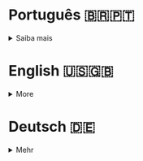 # Português 🇧🇷🇵🇹

<details>
  <summary>
    Saiba mais
  </summary>
  
  # TrybeTunes
Projeto da [Trybe](https://www.betrybe.com/) - Bloco 12 - Aplicação de streaming de música feito em React, utilizando métodos do ciclo de vida de componentes e React Router.

## 💻 Projeto

Aplicação de streaming de música com diversas funcionalidades, como:

- Fazer login;
- Pesquisar por uma banda ou artista;
- Listar os álbuns disponíveis dessa banda ou artista;
- Visualizar e reproduzir uma prévia das músicas de um álbum selecionado;
- Favoritar e desfavoritar músicas;
- Ver a lista de músicas favoritas;
- Ver e editar o perfil da pessoa logada.


<details>
  <summary><strong>🏆 Meu desempenho</strong></summary><br />

  <img src="project-infos/requisitos-do-TrybeTunes.png"/>
</details>
  
<details>
  <summary><strong>🖼️ Gif do projeto</strong></summary><br />

  <div>
    <img src="project-infos/trybe-tunes-desktop.gif"/>
  </div>
  <div>
    <img height="400px"src="project-infos/trybe-tunes-mobile.gif"/>
  </div>
</details>

## 🚀 Tecnologias
> Este projeto foi desenvolvido com:

- JavaScript
- React
- React Router

## 📌 Habilidades
> Habilidades desenvolvidas:

- Fazer requisições e consumir dados vindos de uma API;
- Utilizar os ciclos de vida de um componente React;
- Criar rotas com o React Router, utilizando os componentes BrowserRouter, Switch, Route, Redirect e Link;
- Utilizar a função setState de forma a garantir que um determinado código só seja executado após o estado ser atualizado.

## ⬇️ Instalando dependências

```bash
npm install
``` 

## ⚡ Executando a aplicação

```bash
npm start
```

## Time de desenvolvimento
> Projeto individual:
  <img height="100px" width="100px" src="https://avatars.githubusercontent.com/u/67388710?v=4"/>

## 💬 Contatos

<div align="center" style="display: inline_block">
  <a href="https://rabeloguedes.github.io" target="_blank">
    <img height="28rem" src="https://img.shields.io/badge/my_portfolio-3fc337?style=for-the-badge" target="_blank">
  </a> 
  <a href="https://www.linkedin.com/in/al%C3%AA-emmanuel-rabelo-guedes/" target="_blank">
    <img height="28rem" src="https://img.shields.io/badge/LinkedIn-0077B5?style=for-the-badge&logo=linkedin&logoColor=white">
  </a> 
   <a href="mailto:rabeloguedes@proton.me">
     <img src="https://img.shields.io/badge/ProtonMail-8B89CC?style=for-the-badge&logo=protonmail&logoColor=white" target="_blank">
  </a>
</div>

</details>

# English 🇺🇸🇬🇧

<details>
  <summary>
    More
  </summary>
  
  # TrybeTunes
Project from [Trybe](https://www.betrybe.com/) - Block 12 - React application that streams music made in React, using the lifecycle methods of components and React Router.

## 💻 Project

Streaming music with various functionalities, such as:

- Login;
- Search for a band or artist;
- List the albums available from this band or artist;
- Preview and play a preview of the songs of an album selected;
- Favorite and unfavorite songs;
- See the list of favorite songs;
- See and edit the profile of the logged in person.

<details>
  <summary><strong>🏆 My accomplishment</strong></summary><br />

  <img src="project-infos/requisitos-do-TrybeTunes.png"/>
</details>
  
<details>
  <summary><strong>🖼️ Project's Gif</strong></summary><br />

   <div>
    <img src="project-infos/trybe-tunes-desktop.gif"/>
  </div>
  <div>
    <img height="400px"src="project-infos/trybe-tunes-mobile.gif"/>
  </div>
</details>

## 🚀 Technologies
> This project was developed with:

- JavaScript
- React
- React Router

## 📌 Skills
> Practiced skills:

- Make requests and consume data from an API;
- Use the lifecycle methods of a React component;
- Create routes with the React Router, using the components BrowserRouter, Switch, Route, Redirect and Link;
- Use the setState function to guarantee that a certain code is only executed after the state is updated.
  
## ⬇️ Install dependencies

```bash
npm install
``` 

## ⚡ Execute the application

```bash
npm start
```
## Squad
> Single Person Project:
  <img height="100px" width="100px" src="https://avatars.githubusercontent.com/u/67388710?v=4"/>

## 💬 Contact

<div align="center" style="display: inline_block">
  <a href="https://rabeloguedes.github.io" target="_blank">
    <img height="28rem" src="https://img.shields.io/badge/my_portfolio-3fc337?style=for-the-badge" target="_blank">
  </a> 
  <a href="https://www.linkedin.com/in/al%C3%AA-emmanuel-rabelo-guedes/" target="_blank">
    <img height="28rem" src="https://img.shields.io/badge/LinkedIn-0077B5?style=for-the-badge&logo=linkedin&logoColor=white">
  </a> 
   <a href="mailto:rabeloguedes@proton.me">
     <img src="https://img.shields.io/badge/ProtonMail-8B89CC?style=for-the-badge&logo=protonmail&logoColor=white" target="_blank">
  </a>
</div>

</details>

# Deutsch 🇩🇪

<details>
  <summary>
    Mehr
  </summary>
  
  # TrybeTunes
Projekt von [Trybe](https://www.betrybe.com/) - Block 12 - React-Applikation, die Musik in React streamt, die mit den Lebenszyklus-Methoden von Komponenten und React Router entwickelt wurde.  

## 💻 Projekt

Musik Streaming mit verschiedenen Funktionalitäten, wie:

- Login;
- Suche nach einer Band oder Künstler;
- Liste die Alben verfügbar von dieser Band oder Künstler;
- Vorschau und Abspielen der Lieder eines Albums ausgewählt;
- Favorisieren und unfavorisieren Lieder;
- Sehen Sie die Liste der Favoriten Lieder;
- Sehen Sie und bearbeiten Sie das Profil der eingeloggten Person.

<details>
  <summary><strong>🏆 Meine Leistung</strong></summary><br />
  <img src="project-infos/requisitos-do-TrybeTunes.png"/>
</details>
  
<details>
  <summary><strong>🖼️ Projekts Gif</strong></summary><br />

  <div>
    <img src="project-infos/trybe-tunes-desktop.gif"/>
  </div>
  <div>
    <img height="400px"src="project-infos/trybe-tunes-mobile.gif"/>
  </div>
</details>

## 🚀 Technologies
> Dieses Projekt wurde mit den entsprechenden Technologies hergestellt:

- JavaScript
- React
- React Router

## 📌 Fähigkeiten
> Ausgeübte Fähigkeiten:

- Anfragen und Daten von einer API;
- Verwendung der Lebenszyklus-Methoden von Komponenten und React Router;
- Erstellen von Routen mit der React Router, mit Hilfe der BrowserRouter, Switch, Route, Redirect und Link;
- Verwendung der setState-Funktion, um sicherzustellen, dass ein bestimmter Code nur ausgeführt wird, nachdem der Status aktualisiert wurde.

## ⬇️ Installationsanweisungen

```bash
npm install
``` 

## ⚡ Starten der Anwendung

```bash
npm start
```
  
## Entwickungsteam
> Einer Person Projekt:
  <img height="100px" width="100px" src="https://avatars.githubusercontent.com/u/67388710?v=4"/>

## 💬 Kontakt

<div align="center" style="display: inline_block">
  <a href="https://rabeloguedes.github.io" target="_blank">
    <img height="28rem" src="https://img.shields.io/badge/my_portfolio-3fc337?style=for-the-badge" target="_blank">
  </a> 
  <a href="https://www.linkedin.com/in/al%C3%AA-emmanuel-rabelo-guedes/" target="_blank">
    <img height="28rem" src="https://img.shields.io/badge/LinkedIn-0077B5?style=for-the-badge&logo=linkedin&logoColor=white">
  </a> 
   <a href="mailto:rabeloguedes@proton.me">
     <img src="https://img.shields.io/badge/ProtonMail-8B89CC?style=for-the-badge&logo=protonmail&logoColor=white" target="_blank">
  </a>
</div>

</details>
